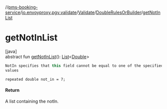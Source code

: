 //[pms-booking-service](../../../../index.md)/[io.envoyproxy.pgv.validate](../../index.md)/[Validate](../index.md)/[DoubleRulesOrBuilder](index.md)/[getNotInList](get-not-in-list.md)

# getNotInList

[java]\
abstract fun [getNotInList](get-not-in-list.md)(): [List](https://docs.oracle.com/en/java/javase/23/docs/api/java.base/java/util/List.html)&lt;[Double](https://docs.oracle.com/en/java/javase/23/docs/api/java.base/java/lang/Double.html)&gt;

```kotlin
NotIn specifies that this field cannot be equal to one of the specified
values

```
`repeated double not_in = 7;`

#### Return

A list containing the notIn.